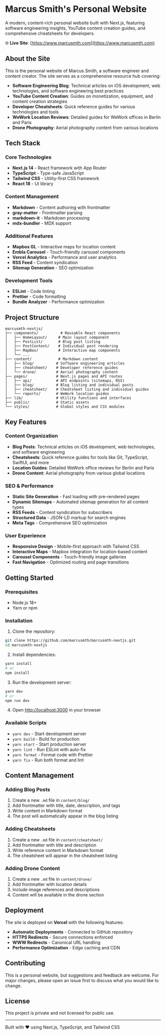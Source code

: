 # Marcus Smith's Personal Website

A modern, content-rich personal website built with Next.js, featuring software engineering insights, YouTube content creation guides, and comprehensive cheatsheets for developers.

🌐 **Live Site**: [https://www.marcusmth.com](https://www.marcusmth.com)

## About the Site

This is the personal website of Marcus Smith, a software engineer and content creator. The site serves as a comprehensive resource hub covering:

- **Software Engineering Blog**: Technical articles on iOS development, web technologies, and software engineering best practices
- **YouTube Content Creation**: Guides on monetization, equipment, and content creation strategies
- **Developer Cheatsheets**: Quick reference guides for various technologies and tools
- **WeWork Location Reviews**: Detailed guides for WeWork offices in Berlin and Paris
- **Drone Photography**: Aerial photography content from various locations

## Tech Stack

### Core Technologies

- **Next.js 14** - React framework with App Router
- **TypeScript** - Type-safe JavaScript
- **Tailwind CSS** - Utility-first CSS framework
- **React 18** - UI library

### Content Management

- **Markdown** - Content authoring with frontmatter
- **gray-matter** - Frontmatter parsing
- **markdown-it** - Markdown processing
- **mdx-bundler** - MDX support

### Additional Features

- **Mapbox GL** - Interactive maps for location content
- **Embla Carousel** - Touch-friendly carousel components
- **Vercel Analytics** - Performance and user analytics
- **RSS Feed** - Content syndication
- **Sitemap Generation** - SEO optimization

### Development Tools

- **ESLint** - Code linting
- **Prettier** - Code formatting
- **Bundle Analyzer** - Performance optimization

## Project Structure

```
marcusmth-nextjs/
├── components/          # Reusable React components
│   ├── HomeLayout/     # Main layout component
│   ├── PostList/       # Blog post listing
│   ├── PostContent/    # Individual post rendering
│   ├── MapBox/         # Interactive map components
│   └── ...
├── content/            # Markdown content
│   ├── blog/          # Software engineering articles
│   ├── cheatsheet/    # Developer reference guides
│   └── drone/         # Aerial photography content
├── pages/             # Next.js pages and API routes
│   ├── api/           # API endpoints (sitemaps, RSS)
│   ├── blog/          # Blog listing and individual posts
│   ├── cheatsheet/    # Cheatsheet listing and individual guides
│   └── reports/       # WeWork location guides
├── lib/               # Utility functions and interfaces
├── public/            # Static assets
└── styles/            # Global styles and CSS modules
```

## Key Features

### Content Organization

- **Blog Posts**: Technical articles on iOS development, web technologies, and software engineering
- **Cheatsheets**: Quick reference guides for tools like Git, TypeScript, SwiftUI, and more
- **Location Guides**: Detailed WeWork office reviews for Berlin and Paris
- **Drone Content**: Aerial photography from various global locations

### SEO & Performance

- **Static Site Generation** - Fast loading with pre-rendered pages
- **Dynamic Sitemaps** - Automated sitemap generation for all content types
- **RSS Feeds** - Content syndication for subscribers
- **Structured Data** - JSON-LD markup for search engines
- **Meta Tags** - Comprehensive SEO optimization

### User Experience

- **Responsive Design** - Mobile-first approach with Tailwind CSS
- **Interactive Maps** - Mapbox integration for location-based content
- **Carousel Components** - Touch-friendly image galleries
- **Fast Navigation** - Optimized routing and page transitions

## Getting Started

### Prerequisites

- Node.js 18+
- Yarn or npm

### Installation

1. Clone the repository:

```bash
git clone https://github.com/marcusmth/marcusmth-nextjs.git
cd marcusmth-nextjs
```

2. Install dependencies:

```bash
yarn install
# or
npm install
```

3. Run the development server:

```bash
yarn dev
# or
npm run dev
```

4. Open [http://localhost:3000](http://localhost:3000) in your browser

### Available Scripts

- `yarn dev` - Start development server
- `yarn build` - Build for production
- `yarn start` - Start production server
- `yarn lint` - Run ESLint with auto-fix
- `yarn format` - Format code with Prettier
- `yarn fix` - Run both format and lint

## Content Management

### Adding Blog Posts

1. Create a new `.md` file in `content/blog/`
2. Add frontmatter with title, date, description, and tags
3. Write content in Markdown format
4. The post will automatically appear in the blog listing

### Adding Cheatsheets

1. Create a new `.md` file in `content/cheatsheet/`
2. Add frontmatter with title and description
3. Write reference content in Markdown format
4. The cheatsheet will appear in the cheatsheet listing

### Adding Drone Content

1. Create a new `.md` file in `content/drone/`
2. Add frontmatter with location details
3. Include image references and descriptions
4. Content will be available in the drone section

## Deployment

The site is deployed on **Vercel** with the following features:

- **Automatic Deployments** - Connected to GitHub repository
- **HTTPS Redirects** - Secure connections enforced
- **WWW Redirects** - Canonical URL handling
- **Performance Optimization** - Edge caching and CDN

## Contributing

This is a personal website, but suggestions and feedback are welcome. For major changes, please open an issue first to discuss what you would like to change.

## License

This project is private and not licensed for public use.

---

Built with ❤️ using Next.js, TypeScript, and Tailwind CSS
